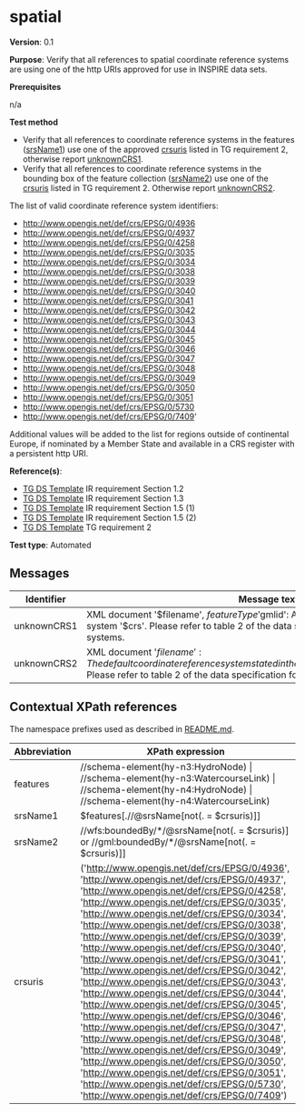# spatial

**Version**: 0.1

**Purpose**: Verify that all references to spatial coordinate reference systems are using one of the http URIs approved for use in INSPIRE data sets.

**Prerequisites**

n/a

**Test method**

* Verify that all references to coordinate reference systems in the features ([srsName1](#srsName1)) use one of the approved [crsuris](#crsuris) listed in TG requirement 2, otherwise report [unknownCRS1](#unknownCRS1). 
* Verify that all references to coordinate reference systems in the bounding box of the feature collection ([srsName2](#srsName2)) use one of the [crsuris](#crsuris) listed in TG requirement 2. Otherwise report [unknownCRS2](#unknownCRS2).

The list of valid coordinate reference system identifiers: 
* http://www.opengis.net/def/crs/EPSG/0/4936
* http://www.opengis.net/def/crs/EPSG/0/4937
* http://www.opengis.net/def/crs/EPSG/0/4258
* http://www.opengis.net/def/crs/EPSG/0/3035
* http://www.opengis.net/def/crs/EPSG/0/3034
* http://www.opengis.net/def/crs/EPSG/0/3038
* http://www.opengis.net/def/crs/EPSG/0/3039
* http://www.opengis.net/def/crs/EPSG/0/3040
* http://www.opengis.net/def/crs/EPSG/0/3041
* http://www.opengis.net/def/crs/EPSG/0/3042
* http://www.opengis.net/def/crs/EPSG/0/3043
* http://www.opengis.net/def/crs/EPSG/0/3044
* http://www.opengis.net/def/crs/EPSG/0/3045
* http://www.opengis.net/def/crs/EPSG/0/3046
* http://www.opengis.net/def/crs/EPSG/0/3047
* http://www.opengis.net/def/crs/EPSG/0/3048
* http://www.opengis.net/def/crs/EPSG/0/3049
* http://www.opengis.net/def/crs/EPSG/0/3050
* http://www.opengis.net/def/crs/EPSG/0/3051
* http://www.opengis.net/def/crs/EPSG/0/5730
* http://www.opengis.net/def/crs/EPSG/0/7409'

Additional values will be added to the list for regions outside of continental Europe, if nominated by a Member State and available in a CRS register with a persistent http URI.

**Reference(s)**: 

* [TG DS Template](README.md#ref_TG_DS_tmpl) IR requirement Section 1.2
* [TG DS Template](README.md#ref_TG_DS_tmpl) IR requirement Section 1.3
* [TG DS Template](README.md#ref_TG_DS_tmpl) IR requirement Section 1.5 (1)
* [TG DS Template](README.md#ref_TG_DS_tmpl) IR requirement Section 1.5 (2)
* [TG DS Template](README.md#ref_TG_DS_tmpl) TG requirement 2

**Test type**: Automated

## Messages

Identifier  |  Message text (parameters start with '$')
---------------------------------------------------------- | -------------------------------------------------------------------------
unknownCRS1 <a name="unknownCRS1"/>  |  XML document '$filename', $featureType '$gmlid': A spatial geometry uses an unexpected coordinate reference system '$crs'. Please refer to table 2 of the data specification for the list of expected coordinate reference systems.
unknownCRS2 <a name="unknownCRS2"/>  |  XML document '$filename': The default coordinate reference system stated in the bounding box of the feature collection has an unexpected value '$crs'. Please refer to table 2 of the data specification for the list of expected coordinate reference systems.

## Contextual XPath references

The namespace prefixes used as described in [README.md](README.md#namespaces).

Abbreviation                                               |  XPath expression
---------------------------------------------------------- | -------------------------------------------------------------------------
features <a name="features"></a>   | //schema-element(hy-n3:HydroNode) \| //schema-element(hy-n3:WatercourseLink) \|  //schema-element(hy-n4:HydroNode) \| //schema-element(hy-n4:WatercourseLink)
srsName1 <a name="srsName1"></a>   | $features[.//@srsName[not(. = $crsuris)]]
srsName2 <a name="srsName2"></a>   | //wfs:boundedBy/\*/@srsName[not(. = $crsuris)] or //gml:boundedBy/\*/@srsName[not(. = $crsuris)]]
crsuris <a name="crsuris"></a>     | ('http://www.opengis.net/def/crs/EPSG/0/4936', 'http://www.opengis.net/def/crs/EPSG/0/4937', 'http://www.opengis.net/def/crs/EPSG/0/4258', 'http://www.opengis.net/def/crs/EPSG/0/3035', 'http://www.opengis.net/def/crs/EPSG/0/3034', 'http://www.opengis.net/def/crs/EPSG/0/3038', 'http://www.opengis.net/def/crs/EPSG/0/3039', 'http://www.opengis.net/def/crs/EPSG/0/3040', 'http://www.opengis.net/def/crs/EPSG/0/3041', 'http://www.opengis.net/def/crs/EPSG/0/3042', 'http://www.opengis.net/def/crs/EPSG/0/3043', 'http://www.opengis.net/def/crs/EPSG/0/3044', 'http://www.opengis.net/def/crs/EPSG/0/3045', 'http://www.opengis.net/def/crs/EPSG/0/3046', 'http://www.opengis.net/def/crs/EPSG/0/3047', 'http://www.opengis.net/def/crs/EPSG/0/3048', 'http://www.opengis.net/def/crs/EPSG/0/3049', 'http://www.opengis.net/def/crs/EPSG/0/3050', 'http://www.opengis.net/def/crs/EPSG/0/3051', 'http://www.opengis.net/def/crs/EPSG/0/5730', 'http://www.opengis.net/def/crs/EPSG/0/7409')
